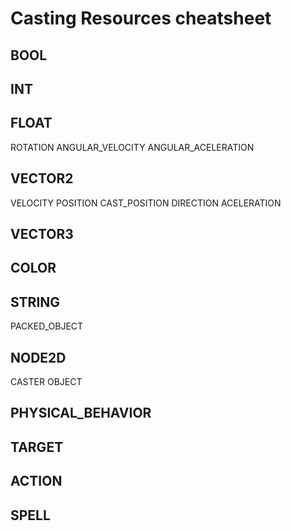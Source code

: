 # Casting Resources cheatsheet

## BOOL

## INT

## FLOAT
ROTATION
ANGULAR_VELOCITY
ANGULAR_ACELERATION

## VECTOR2
VELOCITY
POSITION
CAST_POSITION
DIRECTION 
ACELERATION

## VECTOR3

## COLOR

## STRING
PACKED_OBJECT

## NODE2D
CASTER
OBJECT

## PHYSICAL_BEHAVIOR

## TARGET

## ACTION

## SPELL
